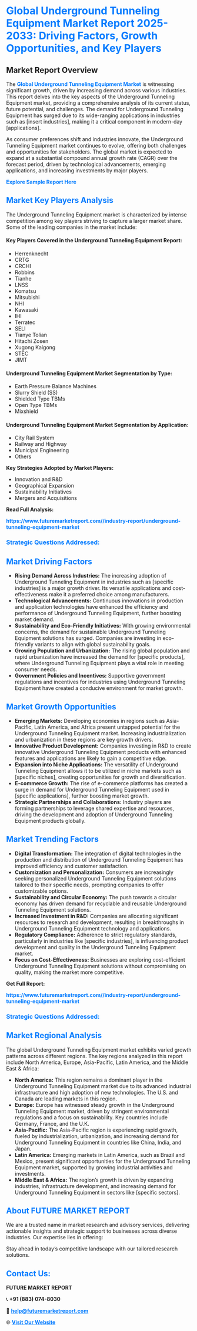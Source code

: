<h1 style="color: #007BFF;">Global Underground Tunneling Equipment Market Report 2025-2033: Driving Factors, Growth Opportunities, and Key Players</h1>

<section id="overview">
<h2>Market Report Overview</h2>
<p>The <a href="https://www.futuremarketreport.com//industry-report/underground-tunneling-equipment-market" style="color: #007BFF; text-decoration: none;"><strong>Global Underground Tunneling Equipment Market</strong></a> is witnessing significant growth, driven by increasing demand across various industries. This report delves into the key aspects of the Underground Tunneling Equipment market, providing a comprehensive analysis of its current status, future potential, and challenges. The demand for Underground Tunneling Equipment has surged due to its wide-ranging applications in industries such as [insert industries], making it a critical component in modern-day [applications].</p>
<p>As consumer preferences shift and industries innovate, the Underground Tunneling Equipment market continues to evolve, offering both challenges and opportunities for stakeholders. The global market is expected to expand at a substantial compound annual growth rate (CAGR) over the forecast period, driven by technological advancements, emerging applications, and increasing investments by major players.</p>
</section>

<section id="overview">
<p><a href="https://www.futuremarketreport.com//request-sample/reportId=46417" style="color: #007BFF; text-decoration: none;"><strong>Explore Sample Report Here</strong></a></p>
</section>

<section id="key-players">
<h2 style="color: #007BFF;">Market Key Players Analysis</h2>
<p>The Underground Tunneling Equipment market is characterized by intense competition among key players striving to capture a larger market share. Some of the leading companies in the market include:</p>
<h4>Key Players Covered in the Underground Tunneling Equipment Report:</h4>
<ul><li>Herrenknecht</li><li>CRTG</li><li>CRCHI</li><li>Robbins</li><li>Tianhe</li><li>LNSS</li><li>Komatsu</li><li>Mitsubishi</li><li>NHI</li><li>Kawasaki</li><li>IHI</li><li>Terratec</li><li>SELI</li><li>Tianye Tolian</li><li>Hitachi Zosen</li><li>Xugong Kaigong</li><li>STEC</li><li>JIMT</li></ul>
<h4>Underground Tunneling Equipment Market Segmentation by Type:</h4>
<ul><li>Earth Pressure Balance Machines</li><li>Slurry Shield (SS)</li><li>Shielded Type TBMs</li><li>Open Type TBMs</li><li>Mixshield</li></ul>

<h4>Underground Tunneling Equipment Market Segmentation by Application:</h4>
<ul><li>City Rail System</li><li>Railway and Highway</li><li>Municipal Engineering</li><li>Others</li></ul>
<p><strong>Key Strategies Adopted by Market Players:</strong></p>
<ul>
<li>Innovation and R&D</li>
<li>Geographical Expansion</li>
<li>Sustainability Initiatives</li>
<li>Mergers and Acquisitions</li>
</ul>
</section>

<section>
<p><strong>Read Full Analysis: </strong></p><a href="https://www.futuremarketreport.com//industry-report/underground-tunneling-equipment-market" style="color: #007BFF; text-decoration: none;"><strong>https://www.futuremarketreport.com//industry-report/underground-tunneling-equipment-market</strong></a>
<h3 style="color: #007BFF;">Strategic Questions Addressed:</h3>
</section>

<section id="driving-factors">
<h2 style="color: #007BFF;">Market Driving Factors</h2>
<ul>
<li><strong>Rising Demand Across Industries:</strong> The increasing adoption of Underground Tunneling Equipment in industries such as [specific industries] is a major growth driver. Its versatile applications and cost-effectiveness make it a preferred choice among manufacturers.</li>
<li><strong>Technological Advancements:</strong> Continuous innovations in production and application technologies have enhanced the efficiency and performance of Underground Tunneling Equipment, further boosting market demand.</li>
<li><strong>Sustainability and Eco-Friendly Initiatives:</strong> With growing environmental concerns, the demand for sustainable Underground Tunneling Equipment solutions has surged. Companies are investing in eco-friendly variants to align with global sustainability goals.</li>
<li><strong>Growing Population and Urbanization:</strong> The rising global population and rapid urbanization have increased the demand for [specific products], where Underground Tunneling Equipment plays a vital role in meeting consumer needs.</li>
<li><strong>Government Policies and Incentives:</strong> Supportive government regulations and incentives for industries using Underground Tunneling Equipment have created a conducive environment for market growth.</li>
</ul>
</section>

<section id="growth-opportunities">
<h2 style="color: #007BFF;">Market Growth Opportunities</h2>
<ul>
<li><strong>Emerging Markets:</strong> Developing economies in regions such as Asia-Pacific, Latin America, and Africa present untapped potential for the Underground Tunneling Equipment market. Increasing industrialization and urbanization in these regions are key growth drivers.</li>
<li><strong>Innovative Product Development:</strong> Companies investing in R&D to create innovative Underground Tunneling Equipment products with enhanced features and applications are likely to gain a competitive edge.</li>
<li><strong>Expansion into Niche Applications:</strong> The versatility of Underground Tunneling Equipment allows it to be utilized in niche markets such as [specific niches], creating opportunities for growth and diversification.</li>
<li><strong>E-commerce Growth:</strong> The rise of e-commerce platforms has created a surge in demand for Underground Tunneling Equipment used in [specific applications], further boosting market growth.</li>
<li><strong>Strategic Partnerships and Collaborations:</strong> Industry players are forming partnerships to leverage shared expertise and resources, driving the development and adoption of Underground Tunneling Equipment products globally.</li>
</ul>
</section>

<section id="trending-factors">
<h2 style="color: #007BFF;">Market Trending Factors</h2>
<ul>
<li><strong>Digital Transformation:</strong> The integration of digital technologies in the production and distribution of Underground Tunneling Equipment has improved efficiency and customer satisfaction.</li>
<li><strong>Customization and Personalization:</strong> Consumers are increasingly seeking personalized Underground Tunneling Equipment solutions tailored to their specific needs, prompting companies to offer customizable options.</li>
<li><strong>Sustainability and Circular Economy:</strong> The push towards a circular economy has driven demand for recyclable and reusable Underground Tunneling Equipment solutions.</li>
<li><strong>Increased Investment in R&D:</strong> Companies are allocating significant resources to research and development, resulting in breakthroughs in Underground Tunneling Equipment technology and applications.</li>
<li><strong>Regulatory Compliance:</strong> Adherence to strict regulatory standards, particularly in industries like [specific industries], is influencing product development and quality in the Underground Tunneling Equipment market.</li>
<li><strong>Focus on Cost-Effectiveness:</strong> Businesses are exploring cost-efficient Underground Tunneling Equipment solutions without compromising on quality, making the market more competitive.</li>
</ul>
</section>

<section>
<p><strong>Get Full Report: </strong></p><a href="https://www.futuremarketreport.com//industry-report/underground-tunneling-equipment-market" style="color: #007BFF; text-decoration: none;"><strong>https://www.futuremarketreport.com//industry-report/underground-tunneling-equipment-market</strong></a>
<h3 style="color: #007BFF;">Strategic Questions Addressed:</h3>
</section>


<section id="regional-analysis">
<h2 style="color: #007BFF;">Market Regional Analysis</h2>
<p>The global Underground Tunneling Equipment market exhibits varied growth patterns across different regions. The key regions analyzed in this report include North America, Europe, Asia-Pacific, Latin America, and the Middle East & Africa:</p>
<ul>
<li><strong>North America:</strong> This region remains a dominant player in the Underground Tunneling Equipment market due to its advanced industrial infrastructure and high adoption of new technologies. The U.S. and Canada are leading markets in this region.</li>
<li><strong>Europe:</strong> Europe has witnessed steady growth in the Underground Tunneling Equipment market, driven by stringent environmental regulations and a focus on sustainability. Key countries include Germany, France, and the U.K.</li>
<li><strong>Asia-Pacific:</strong> The Asia-Pacific region is experiencing rapid growth, fueled by industrialization, urbanization, and increasing demand for Underground Tunneling Equipment in countries like China, India, and Japan.</li>
<li><strong>Latin America:</strong> Emerging markets in Latin America, such as Brazil and Mexico, present significant opportunities for the Underground Tunneling Equipment market, supported by growing industrial activities and investments.</li>
<li><strong>Middle East & Africa:</strong> The region’s growth is driven by expanding industries, infrastructure development, and increasing demand for Underground Tunneling Equipment in sectors like [specific sectors].</li>
</ul>
</section>

<footer>
<h2 style="color: #007BFF;">About FUTURE MARKET REPORT</h2>
<p>We are a trusted name in market research and advisory services, delivering actionable insights and strategic support to businesses across diverse industries. Our expertise lies in offering:</p>

<p>Stay ahead in today’s competitive landscape with our tailored research solutions.</p>

<h2 style="color: #007BFF;">Contact Us:</h2>
<p><strong>FUTURE MARKET REPORT</strong></p>
<p>📞 <strong>+91 (883) 074-8030</strong></p>
<p>📧 <strong><a href="mailto:help@futuremarketreport.com" style="color: #007BFF;">help@futuremarketreport.com</a></strong></p>
<p>🌐 <strong><a href="https://www.futuremarketreport.com/" style="color: #007BFF;">Visit Our Website</a></strong></p>
</footer>